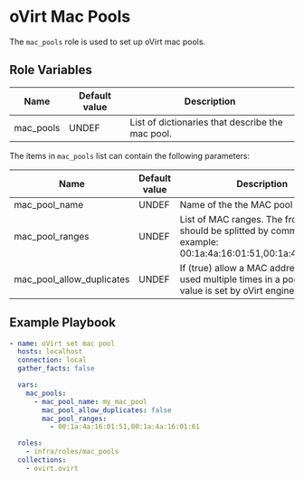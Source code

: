 oVirt Mac Pools
=================

The `mac_pools` role is used to set up oVirt mac pools.

Role Variables
--------------

| Name                  | Default value         |  Description                                              |
|-----------------------|-----------------------|-----------------------------------------------------------|
| mac_pools             | UNDEF                 | List of dictionaries that describe the mac pool.          |

The items in `mac_pools` list can contain the following parameters:

| Name                      | Default value         | Description                                                       |
|---------------------------|-----------------------|-------------------------------------------------------------------|
| mac_pool_name             | UNDEF                 | Name of the the MAC pool to manage.                               |
| mac_pool_ranges           | UNDEF                 | List of MAC ranges. The from and to should be splitted by comma. For example: 00:1a:4a:16:01:51,00:1a:4a:16:01:61 |
| mac_pool_allow_duplicates | UNDEF                 | If (true) allow a MAC address to be used multiple times in a pool. Default value is set by oVirt engine to false. |

Example Playbook
----------------

```yaml
- name: oVirt set mac pool
  hosts: localhost
  connection: local
  gather_facts: false

  vars:
    mac_pools:
      - mac_pool_name: my_mac_pool
        mac_pool_allow_duplicates: false
        mac_pool_ranges:
          - 00:1a:4a:16:01:51,00:1a:4a:16:01:61

  roles:
    - infra/roles/mac_pools
  collections:
    - ovirt.ovirt
```

